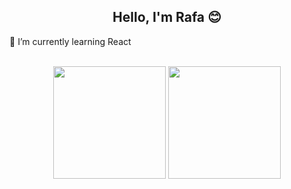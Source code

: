 <h2 align="center">Hello, I'm Rafa 😊</h2>

<div>
  <p>🌱 I’m currently learning React</p>
</div>

<div align="center"><br>
  <img height="180em" src="https://github-readme-stats.vercel.app/api?username=rafael-ferper&show_icons=true&theme=transparent&include_all_commits=true&count_private=true"/>
  <img height="180em" src="https://github-readme-stats.vercel.app/api/top-langs/?username=rafael-ferper&langs_count=7&theme=transparent&layout=compact"/>
</div>
